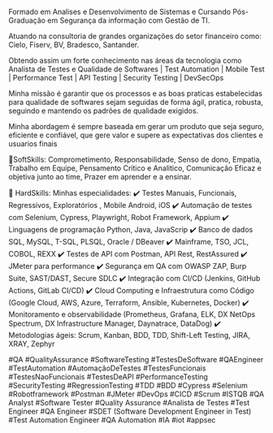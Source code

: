Formado em Analises e Desenvolvimento de Sistemas e Cursando Pós-Graduação em Segurança da informação com Gestão de TI.

Atuando na consultoria de grandes organizações do setor financeiro como: Cielo, Fiserv, BV, Bradesco, Santander.

Obtendo assim um forte conhecimento nas áreas da tecnologia como Analista de Testes e Qualidade de Softwares | Test Automation | Mobile Test | Performance Test | API Testing | Security Testing | DevSecOps

Minha missão é garantir que os processos e as boas praticas estabelecidas para qualidade de softwares sejam seguidas de forma ágil, pratica, robusta, seguindo e mantendo os padrões de qualidade exigidos.

Minha abordagem é sempre baseada em gerar um produto que seja seguro, eficiente e confiável, que gere valor e supere as expectativas dos clientes e usuarios finais

🔧SoftSkills:
Comprometimento, Responsabilidade, Senso de dono, Empatia, Trabalho em Equipe, Pensamento Crítico e Analitico, Comunicação Eficaz e objetiva junto ao time, Prazer em aprender e a ensinar.

🔧 HardSkills: Minhas especialidades:
✔️ Testes Manuais, Funcionais, Regressivos, Exploratórios , Mobile Android, iOS
✔️ Automação de testes com Selenium, Cypress, Playwright, Robot Framework, Appium
✔️ Linguagens de programação Python, Java, JavaScrip
✔️ Banco de dados SQL, MySQL, T-SQL, PLSQL, Oracle / DBeaver
✔️ Mainframe, TSO, JCL, COBOL, REXX
✔️ Testes de API com Postman, API Rest, RestAssured
✔️ JMeter para performance
✔️ Segurança em QA com OWASP ZAP, Burp Suite, SAST/DAST, Secure SDLC
✔️ Integração com CI/CD (Jenkins, GitHub Actions, GitLab CI/CD)
✔️ Cloud Computing e Infraestrutura como Código (Google Cloud, AWS, Azure, Terraform, Ansible, Kubernetes, Docker)
✔️ Monitoramento e observabilidade (Prometheus, Grafana, ELK, DX NetOps Spectrum, DX Infrastructure Manager, Daynatrace, DataDog)
✔️ Metodologias ágeis: Scrum, Kanban, BDD, TDD, Shift-Left Testing, JIRA, XRAY, Zephyr

#QA #QualityAssurance #SoftwareTesting #TestesDeSoftware #QAEngineer #TestAutomation #AutomaçãoDeTestes
#TestesFuncionais #TestesNaoFuncionais #TestesDeAPI #PerformanceTesting
#SecurityTesting #RegressionTesting
#TDD #BDD #Cypress #Selenium #Robotframework #Postman #JMeter
#DevOps #CICD #Scrum #ISTQB
#QA Analyst #Software Tester
#Quality Assurance #Analista de Testes
#Test Engineer #QA Engineer
#SDET (Software Development Engineer in Test)
#Test Automation Engineer #QA Automation
#IA #iot #appsec
